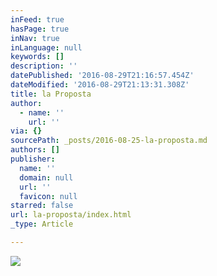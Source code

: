 ```yaml
---
inFeed: true
hasPage: true
inNav: true
inLanguage: null
keywords: []
description: ''
datePublished: '2016-08-29T21:16:57.454Z'
dateModified: '2016-08-29T21:13:31.308Z'
title: la Proposta
author:
  - name: ''
    url: ''
via: {}
sourcePath: _posts/2016-08-25-la-proposta.md
authors: []
publisher:
  name: ''
  domain: null
  url: ''
  favicon: null
starred: false
url: la-proposta/index.html
_type: Article

---
```

![](https://the-grid-user-content.s3-us-west-2.amazonaws.com/34c6ef26-89d2-4b22-a0dc-67ccacf555cc.jpg)